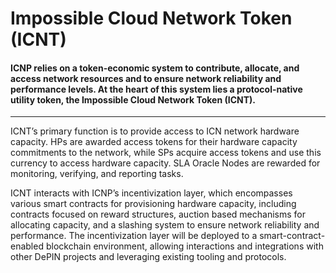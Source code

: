 # Impossible Cloud Network Token (ICNT)

#### ICNP relies on a token-economic system to contribute, allocate, and access network resources and to ensure network reliability and performance levels. At the heart of this system lies a protocol-native utility token, the Impossible Cloud Network Token (ICNT).

***

ICNT’s primary function is to provide access to ICN network hardware capacity. HPs are awarded access tokens for their hardware capacity commitments to the network, while SPs acquire access tokens and use this currency to access hardware capacity. SLA Oracle Nodes are rewarded for monitoring, verifying, and reporting tasks.&#x20;

ICNT interacts with ICNP’s incentivization layer, which encompasses various smart contracts for provisioning hardware capacity, including contracts focused on reward structures, auction based mechanisms for allocating capacity, and a slashing system to ensure network reliability and performance. The incentivization layer will be deployed to a smart-contract-enabled blockchain environment, allowing interactions and integrations with other DePIN projects and leveraging existing tooling and protocols.&#x20;
